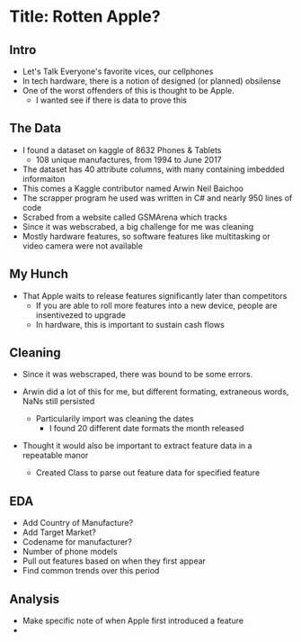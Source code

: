 
# Title: Rotten Apple?

## Intro
* Let's Talk Everyone's favorite vices, our cellphones
* In tech hardware, there is a notion of designed (or planned) obsilense
* One of the worst offenders of this is thought to be Apple. 
    * I wanted see if there is data to prove this

## The Data
* I found a dataset on kaggle of 8632 Phones & Tablets
    * 108 unique manufactures, from 1994 to June 2017
* The dataset has 40 attribute columns, with many containing imbedded informaiton
* This comes a Kaggle contributor named Arwin Neil Baichoo
* The scrapper program he used was written in C# and nearly 950 lines of code
* Scrabed from a website called GSMArena which tracks 
* Since it was webscrabed, a big challenge for me was cleaning
* Mostly hardware features, so software features like multitasking or video camera were not available

## My Hunch
* That Apple waits to release features significantly later than competitors
    * If you are able to roll more features into a new device, people are insentivezed to upgrade
    * In hardware, this is important to sustain cash flows


## Cleaning
* Since it was webscraped, there was bound to be some errors.
* Arwin did a lot of this for me, but different formating, extraneous words, NaNs still persisted
    * Particularily import was cleaning the dates
        * I found 20 different date formats the month released
        
        






* Thought it would also be important to extract feature data in a repeatable manor
    * Created Class to parse out feature data for specified feature

## EDA
* Add Country of Manufacture?
* Add Target Market?
* Codename for manufacturer?
* Number of phone models
* Pull out features based on when they first appear
* Find common trends over this period

## Analysis
* Make specific note of when Apple first introduced a feature
*